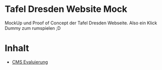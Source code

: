 # Tafel Dresden Website Mock
MockUp und Proof of Concept der Tafel Dresden Webseite. Also ein Klick Dummy zum rumspielen ;D


# Inhalt

* [CMS Evaluierung](doc/cms_evaluation.md)